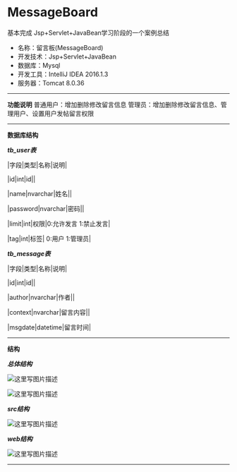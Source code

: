 # MessageBoard
基本完成
Jsp+Servlet+JavaBean学习阶段的一个案例总结

 - 名称：留言板(MessageBoard)
 - 开发技术：Jsp+Servlet+JavaBean
 - 数据库：Mysql
 - 开发工具：IntelliJ IDEA 2016.1.3
 - 服务器：Tomcat 8.0.36


----------


**功能说明**
普通用户：增加删除修改留言信息
管理员：增加删除修改留言信息、管理用户、设置用户发帖留言权限


----------


 **数据库结构**
 
 ***tb_user表***
 
 |字段|类型|名称|说明|

 |id|int|id||
 
 |name|nvarchar|姓名||
 
 |password|nvarchar|密码||
 
 |limit|int|权限|0:允许发言   1:禁止发言|
 
 |tag|int|标签| 0:用户       1:管理员|
 


***tb_message表***

 |字段|类型|名称|说明|
 

 |id|int|id||
 
 |author|nvarchar|作者||
 
 |context|nvarchar|留言内容||
 
 |msgdate|datetime|留言时间|
 



----------

**结构**

***总体结构***

![这里写图片描述](http://img.blog.csdn.net/20160801124122806)


![这里写图片描述](http://img.blog.csdn.net/20160801124206509)

***src结构***

![这里写图片描述](http://img.blog.csdn.net/20160801124256525)

***web结构***

![这里写图片描述](http://img.blog.csdn.net/20160801124402727)


----------


